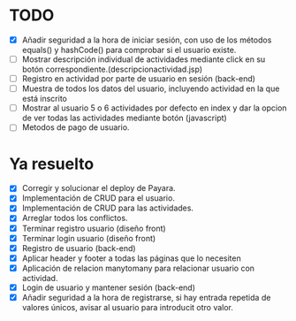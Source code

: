 
# TODO

- [x] Añadir seguridad a la hora de iniciar sesión, con uso de los métodos equals() y hashCode() para comprobar si el usuario existe.
- [ ] Mostrar descripción individual de actividades mediante click en su botón correspondiente.(descripcionactividad.jsp)
- [ ] Registro en actividad por parte de usuario en sesión (back-end)
- [ ] Muestra de todos los datos del usuario, incluyendo actividad en la que está inscrito
- [ ] Mostrar al usuario 5 o 6 actividades por defecto en index y dar la opcion de ver todas las actividades mediante botón (javascript)
- [ ] Metodos de pago de usuario.

# Ya resuelto

- [x] Corregir y solucionar el deploy de Payara.
- [x] Implementación de CRUD para el usuario.
- [x] Implementación de CRUD para las actividades.
- [x] Arreglar todos los conflictos.
- [x] Terminar registro usuario (diseño front)
- [x] Terminar login usuario (diseño front)
- [x] Registro de usuario (back-end)
- [x] Aplicar header y footer a todas las páginas que lo necesiten
- [x] Aplicación de relacion manytomany para relacionar usuario con actividad.
- [x] Login de usuario y mantener sesión (back-end)
- [x] Añadir seguridad a la hora de registrarse, si hay entrada repetida de valores únicos, avisar al usuario para introducit otro valor.